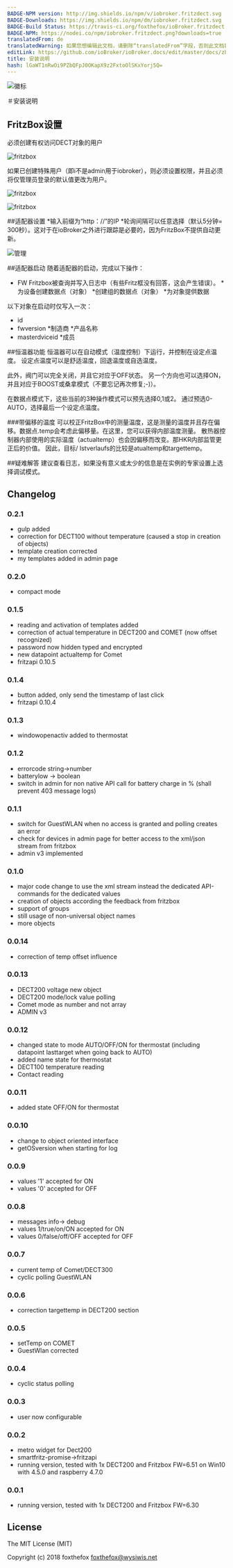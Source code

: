 ```yaml
---
BADGE-NPM version: http://img.shields.io/npm/v/iobroker.fritzdect.svg
BADGE-Downloads: https://img.shields.io/npm/dm/iobroker.fritzdect.svg
BADGE-Build Status: https://travis-ci.org/foxthefox/ioBroker.fritzdect.svg?branch=master
BADGE-NPM: https://nodei.co/npm/iobroker.fritzdect.png?downloads=true
translatedFrom: de
translatedWarning: 如果您想编辑此文档，请删除“translatedFrom”字段，否则此文档将再次自动翻译
editLink: https://github.com/ioBroker/ioBroker.docs/edit/master/docs/zh-cn/adapterref/iobroker.fritzdect/README.md
title: 安装说明
hash: lGaWT1nRwOi9PZbQFpJ0OKapX9z2FxtoOlSKxYorj5Q=
---
```

![徽标](../../../de/adapterref/iobroker.fritzdect/../../admin/fritzdect_logo.png)

＃安装说明
## FritzBox设置
必须创建有权访问DECT对象的用户

![fritzbox](../../../de/adapterref/iobroker.fritzdect/fritzdect_einstellung.PNG)

如果已创建特殊用户（即i不是admin用于iobroker），则必须设置权限，并且必须将仅管理员登录的默认值更改为用户。

![fritzbox](../../../de/adapterref/iobroker.fritzdect/fritz_iobroker_user.PNG)

![fritzbox](../../../de/adapterref/iobroker.fritzdect/fritz_user.PNG)

##适配器设置
*输入前缀为“http：//”的IP
*轮询间隔可以任意选择（默认5分钟= 300秒）。这对于在ioBroker之外进行跟踪是必要的，因为FritzBox不提供自动更新。

![管理](../../../de/adapterref/iobroker.fritzdect/fritzdect_admin.PNG)

##适配器启动
随着适配器的启动，完成以下操作：

* FW Fritzbox被查询并写入日志中（有些Fritz框没有回答，这会产生错误）。
*为设备创建数据点（对象）
*创建组的数据点（对象）
*为对象提供数据

以下对象在启动时仅写入一次：

* id
* fwversion
*制造商
*产品名称
* masterdviceid
*成员

##恒温器功能
恒温器可以在自动模式（温度控制）下运行，并控制在设定点温度。
设定点温度可以是舒适温度，回退温度或自选温度。

此外，阀门可以完全关闭，并且它对应于OFF状态。
另一个方向也可以选择ON，并且对应于BOOST或桑拿模式（不要忘记再次修复;-)）。

在数据点模式下，这些当前的3种操作模式可以预先选择0,1或2。
通过预选0-AUTO，选择最后一个设定点温度。

###带偏移的温度
可以校正FritzBox中的测量温度，这是测量的温度并且存在偏移。数据点.temp会考虑此偏移量。在这里，您可以获得内部温度测量。
散热器控制器内部使用的实际温度（actualtemp）也会因偏移而改变。那HKR内部监管更正后的价值。
因此，目标/ Istverlaufs的比较是atualtemp和targettemp。

##疑难解答
建议查看日志，如果没有意义或太少的信息是在实例的专家设置上选择调试模式。

## Changelog
### 0.2.1
* gulp added
* correction for DECT100 without temperature (caused a stop in creation of objects)
* template creation corrected
* my templates added in admin page

### 0.2.0
* compact mode

### 0.1.5
* reading and activation of templates added
* correction of actual temperature in DECT200 and COMET (now offset recognized)
* password now hidden typed and encrypted
* new datapoint actualtemp for Comet
* fritzapi 0.10.5

### 0.1.4
* button added, only send the timestamp of last click
* fritzapi 0.10.4

### 0.1.3
* windowopenactiv added to thermostat

### 0.1.2
* errorcode string->number
* batterylow -> boolean
* switch in admin for non native API call for battery charge in % (shall prevent 403 message logs)

### 0.1.1
* switch for GuestWLAN when no access is granted and polling creates an error
* check for devices in admin page for better access to the xml/json stream from fritzbox
* admin v3 implemented

### 0.1.0
* major code change to use the xml stream instead the dedicated API-commands for the dedicated values
* creation of objects according the feedback from fritzbox
* support of groups
* still usage of non-universal object names
* more objects

### 0.0.14
* correction of temp offset influence

### 0.0.13
* DECT200 voltage new object
* DECT200 mode/lock value polling
* Comet mode as number and not array
* ADMIN v3

### 0.0.12
* changed state to  mode AUTO/OFF/ON for thermostat (including datapoint lasttarget when going back to AUTO)
* added name state for thermostat
* DECT100 temperature reading
* Contact reading

### 0.0.11
* added state OFF/ON for thermostat

### 0.0.10
* change to object oriented interface
* getOSversion when starting for log

### 0.0.9
* values '1' accepted for ON
* values '0' accepted for OFF

### 0.0.8
* messages info-> debug
* values 1/true/on/ON accepted for ON
* values 0/false/off/OFF accepted for OFF

### 0.0.7
* current temp of Comet/DECT300
* cyclic polling GuestWLAN

### 0.0.6
* correction targettemp in DECT200 section

### 0.0.5
* setTemp on COMET
* GuestWlan corrected

### 0.0.4
* cyclic status polling

### 0.0.3
* user now configurable

### 0.0.2
* metro widget for Dect200
* smartfritz-promise->fritzapi
* running version, tested with 1x DECT200 and Fritzbox FW=6.51 on Win10 with 4.5.0 and raspberry 4.7.0

### 0.0.1
* running version, tested with 1x DECT200 and Fritzbox FW=6.30

## License

The MIT License (MIT)

Copyright (c) 2018 foxthefox <foxthefox@wysiwis.net>
